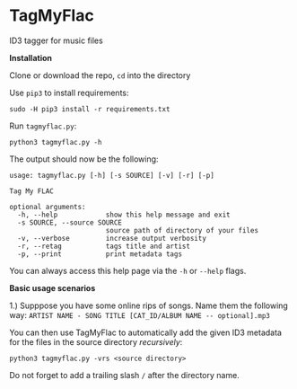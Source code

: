 # TagMyFlac
ID3 tagger for music files

**Installation**

Clone or download the repo, `cd` into the directory

Use `pip3` to install requirements:

```
sudo -H pip3 install -r requirements.txt
```

Run `tagmyflac.py`:

```
python3 tagmyflac.py -h
```

The output should now be the following:

```
usage: tagmyflac.py [-h] [-s SOURCE] [-v] [-r] [-p]

Tag My FLAC

optional arguments:
  -h, --help            show this help message and exit
  -s SOURCE, --source SOURCE
                        source path of directory of your files
  -v, --verbose         increase output verbosity
  -r, --retag           tags title and artist
  -p, --print           print metadata tags
```

You can always access this help page via the `-h` or `--help` flags.

**Basic usage scenarios**

1.) 
Supppose you have some online rips of songs.
Name them the following way: 
`ARTIST NAME - SONG TITLE [CAT_ID/ALBUM NAME -- optional].mp3`

You can then use TagMyFlac to automatically add the given ID3 metadata for the files in the source directory *recursively*:

```
python3 tagmyflac.py -vrs <source directory>
```

Do not forget to add a trailing slash `/` after the directory name.